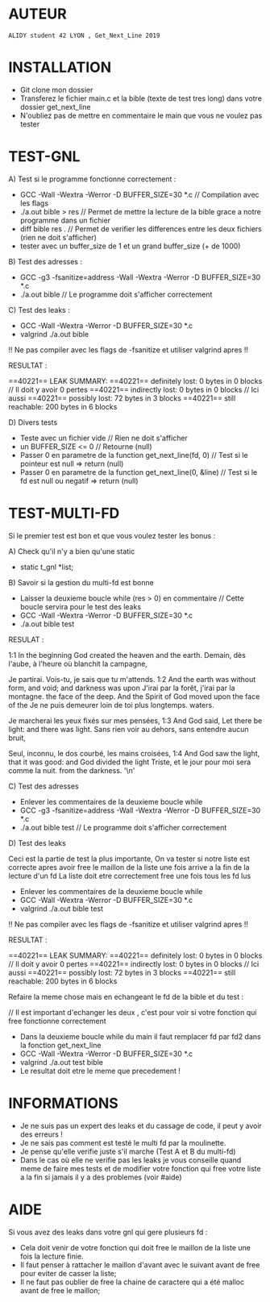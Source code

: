 # AUTEUR

	ALIDY student 42 LYON , Get_Next_Line 2019

# INSTALLATION

- Git clone mon dossier
- Transferez le fichier main.c et la bible (texte de test tres long) dans votre dossier get_next_line
- N'oubliez pas de mettre en commentaire le main que vous ne voulez pas tester 

# TEST-GNL

A) Test si le programme fonctionne correctement :

- GCC -Wall -Wextra -Werror -D BUFFER_SIZE=30 *.c 	// Compilation avec les flags 
- ./a.out bible > res         // Permet de mettre la lecture de la bible grace a notre programme dans un fichier
- diff bible res .           // Permet de verifier les differences entre les deux fichiers (rien ne doit s'afficher)
- tester avec un buffer_size de 1 et un grand buffer_size (+ de 1000)

B) Test des adresses :

- GCC -g3 -fsanitize=address -Wall -Wextra -Werror -D BUFFER_SIZE=30 *.c
- ./a.out bible 	// Le programme doit s'afficher correctement

C) Test des leaks :

- GCC -Wall -Wextra -Werror -D BUFFER_SIZE=30 *.c
- valgrind ./a.out bible										

!! Ne pas compiler avec les flags de -fsanitize et utiliser valgrind apres !!

RESULTAT :

==40221== LEAK SUMMARY:
==40221==    definitely lost: 0 bytes in 0 blocks		// Il doit y avoir 0 pertes
==40221==    indirectly lost: 0 bytes in 0 blocks		// Ici aussi
==40221==      possibly lost: 72 bytes in 3 blocks
==40221==    still reachable: 200 bytes in 6 blocks

D) Divers tests

- Teste avec un fichier vide 		// Rien ne doit s'afficher 
- un BUFFER_SIZE <= 0 			// Retourne (null)
- Passer 0 en parametre de la function get_next_line(fd, 0) 	// Test si le pointeur est null => return (null)
- Passer 0 en parametre de la function get_next_line(0, &line)  // Test si le fd est null ou negatif => return (null)

# TEST-MULTI-FD

Si le premier test est bon et que vous voulez tester les bonus :

A) Check qu'il n'y a bien qu'une static

- static t_gnl	*list;

B) Savoir si la gestion du multi-fd est bonne

- Laisser la deuxieme boucle while (res > 0) en commentaire	// Cette boucle servira pour le test des leaks
- GCC -Wall -Wextra -Werror -D BUFFER_SIZE=30 *.c
- ./a.out bible test

RESULAT :

1:1 In the beginning God created the heaven and the earth.
Demain, dès l'aube, à l'heure où blanchit la campagne,

Je partirai. Vois-tu, je sais que tu m'attends.
1:2 And the earth was without form, and void; and darkness was upon
J'irai par la forêt, j'irai par la montagne.
the face of the deep. And the Spirit of God moved upon the face of the
Je ne puis demeurer loin de toi plus longtemps.
waters.


Je marcherai les yeux fixés sur mes pensées,
1:3 And God said, Let there be light: and there was light.
Sans rien voir au dehors, sans entendre aucun bruit,

Seul, inconnu, le dos courbé, les mains croisées,
1:4 And God saw the light, that it was good: and God divided the light
Triste, et le jour pour moi sera comme la nuit.
from the darkness.
'\n'

C) Test des adresses

- Enlever les commentaires de la deuxieme boucle while
- GCC -g3 -fsanitize=address -Wall -Wextra -Werror -D BUFFER_SIZE=30 *.c
- ./a.out bible test // Le programme doit s'afficher correctement

D) Test des leaks

 Ceci est la partie de test la plus importante, 
 On va tester si notre liste est correcte apres avoir free le maillon de la liste
 une fois arrive a la fin de la lecture d'un fd
 La liste doit etre correctement free une fois tous les fd lus 	

- Enlever les commentaires de la deuxieme boucle while
- GCC -Wall -Wextra -Werror -D BUFFER_SIZE=30 *.c
- valgrind ./a.out bible test	

!! Ne pas compiler avec les flags de -fsanitize et utiliser valgrind apres !!

RESULTAT :

==40221== LEAK SUMMARY:
==40221==    definitely lost: 0 bytes in 0 blocks 	// Il doit y avoir 0 pertes
==40221==    indirectly lost: 0 bytes in 0 blocks	// Ici aussi
==40221==    possibly lost: 72 bytes in 3 blocks
==40221==    still reachable: 200 bytes in 6 blocks

Refaire la meme chose mais en echangeant le fd de la bible et du test :

// Il est important d'echanger les deux , c'est pour voir si votre fonction qui free fonctionne correctement

- Dans la deuxieme boucle while du main il faut remplacer fd par fd2 dans la fonction get_next_line 
- GCC -Wall -Wextra -Werror -D BUFFER_SIZE=30 *.c
- valgrind ./a.out test bible
- Le resultat doit etre le meme que precedement !

# INFORMATIONS
- Je ne suis pas un expert des leaks et du cassage de code, il peut y avoir des erreurs !
- Je ne sais pas comment est testé le multi fd par la moulinette.
- Je pense qu'elle verifie juste s'il marche (Test A et B du multi-fd)
- Dans le cas où elle ne verifie pas les leaks je vous conseille quand meme de faire mes tests 
	et de modifier votre fonction qui free votre liste a la fin si jamais il y a des problemes (voir #aide)

# AIDE

Si vous avez des leaks dans votre gnl qui gere plusieurs fd :

- Cela doit venir de votre fonction qui doit free le maillon de la liste une fois la lecture finie.
- Il faut penser à rattacher le maillon d'avant avec le suivant avant de free pour eviter de casser la liste;
- Il ne faut pas oublier de free la chaine de caractere qui a été malloc avant de free le maillon;
 
